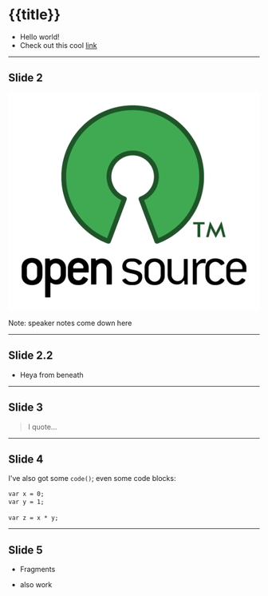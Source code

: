 # {{title}}

* Hello world!
* Check out this cool [link](http://www.dsebastien.net)

---

## Slide 2

![cool](assets/open-source-logo.png "meh")

Note: speaker notes come down here

----

## Slide 2.2

* Heya from beneath

---

## Slide 3

> I quote...

---

## Slide 4

I've also got some `code()`; even some code blocks:

```
var x = 0;
var y = 1;

var z = x * y;
```

---

## Slide 5

* Fragments
<!-- .element: class="fragment" -->
* also work
<!-- .element: class="fragment" -->
